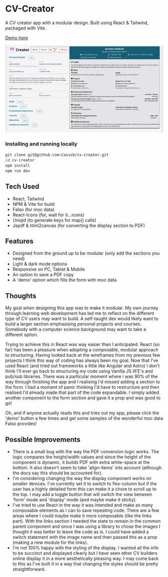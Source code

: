 # CV-Creator

A CV creator app with a modular design. Built using React & Tailwind, packaged with Vite.

[Demo here](https://cascvcreator.netlify.app/)

![Image of live version](./public/lightmode.png)

### Installing and running locally

```bash
git clone git@github.com:Casssb/cv-creator.git
cd cv-creator
npm install
npm run dev
```

## Tech Used
* React, Tailwind
* NPM & Vite for build
* Falso (for moc data)
* React-Icons (for, wait for it...icons)
* Uniqid (to generate keys for map() calls)
* Jspdf & html2canvas (for converting the display section to PDF)

## Features
* Designed from the ground up to be modular (only add the sections you need)
* Light & dark mode options
* Responsive on PC, Tablet & Mobile
* An option to save a PDF copy
* A 'demo' option which fills the form with moc data

## Thoughts
My goal when designing this app was to make it modular. My own journey through learning web development has led me to reflect on the different type of CV users may want to build. A self-taught dev would likely want to build a larger section emphasising personal projects and courses. Somebody with a computer science background may want to take a different option. 

Trying to achieve this in React was way easier than I anticipated. React (so far) has been a pleasure when adopting a composable, modular approach to structuring. Having looked back at the wireframes from my previous few projects I think this way of coding has always been my goal. Now that I've used React (and tried out frameworks a little like Angular and Astro) I don't think I'll ever go back to structuring my code using Vanilla JS IIFE's and pub/sub libraries. There was a particular moment where i was 90% of the way through finishing the app and I realising I'd missed adding a section to the form. I had a moment of panic thinking I'd have to restructure and then realised I'd already made that part of the code expandable. I simply added another component to the form section and gave it a prop and was good to go!

Oh, and if anyone actually reads this and tries out my app, please click the 'demo' button a few times and get some samples of the wonderful moc data Falso provides! 

## Possible Improvements
* There is a small bug with the way the PDF conversion logic works. The logic compares the height/width values and since the height of the component is dynamic, it builds PDF with extra white-space at the bottom. It also doesn't seem to take 'align-items' into account (although the docs say this should be accounted for).
* I'm considering changing the way the display component works on smaller devices. I've currently set it to switch to flex-column but if the user has a highly detailed form this can make it a chore to scroll up to the top. I may add a toggle button that will switch the view between 'form' mode and 'display' mode (and maybe make it sticky).
* I've tried to use React in the way it was intended and make as many composable elements as I can to save repeating code. There are a few areas where I could maybe make it more composable (like the links part). With the links section I needed the state to remain in the common parent component and since I was using a library to chose the images I thought it was better to leave the code as is. I could have added a switch statement with the image name and then passed this as a prop (making a new module for the links).
* I'm not 100% happy with the styling of the display. I wanted all the info to be succinct and displayed clearly but I have seen other CV builders online display it in a more aesthetically pleasing way. I may come back to this as I've built it in a way that changing the styles should be pretty straightforward.